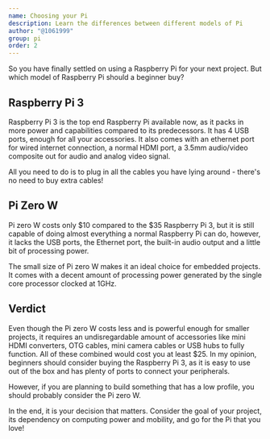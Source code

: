 ```yaml
---
name: Choosing your Pi
description: Learn the differences between different models of Pi
author: "@1061999"
group: pi
order: 2
---
```


So you have finally settled on using a Raspberry Pi for your next project. But which model of Raspberry Pi should a beginner buy?

## Raspberry Pi 3

Raspberry Pi 3 is the top end Raspberry Pi available now, as it packs in more power and capabilities compared to its predecessors. It has 4 USB ports, enough for all your accessories. It also comes with an ethernet port for wired internet connection, a normal HDMI port, a 3.5mm audio/video composite out for audio and analog video signal. 

All you need to do is to plug in all the cables you have lying around - there's no need to buy extra cables!

## Pi Zero W

Pi zero W costs only $10 compared to the $35 Raspberry Pi 3, but it is still capable of doing almost everything a normal Raspberry Pi can do, however, it lacks the USB ports, the Ethernet port, the built-in audio output and a little bit of processing power.

The small size of Pi zero W makes it an ideal choice for embedded projects. It comes with a decent amount of processing power generated by the single core processor clocked at 1GHz. 

## Verdict

Even though the Pi zero W costs less and is powerful enough for smaller projects, it requires an undisregardable amount of accessories like mini HDMI converters, OTG cables, mini camera cables or USB hubs to fully function. All of these combined would cost you at least $25. In my opinion, beginners should consider buying the Raspberry Pi 3, as it is easy to use out of the box and has plenty of ports to connect your peripherals.

However, if you are planning to build something that has a low profile, you should probably consider the Pi zero W. 

In the end, it is your decision that matters. Consider the goal of your project, its dependency on computing power and mobility, and go for the Pi that you love!
